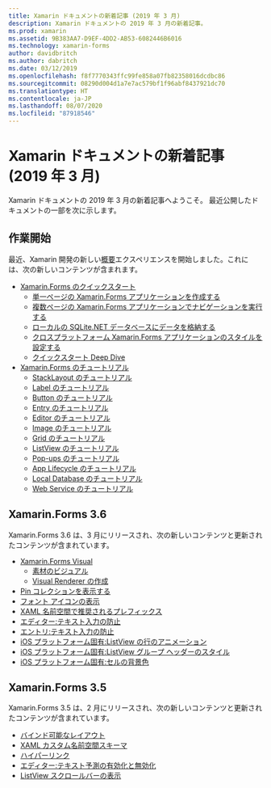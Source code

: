 ```yaml
---
title: Xamarin ドキュメントの新着記事 (2019 年 3 月)
description: Xamarin ドキュメントの 2019 年 3 月の新着記事。
ms.prod: xamarin
ms.assetid: 9B383AA7-D9EF-4DD2-AB53-6082446B6016
ms.technology: xamarin-forms
author: davidbritch
ms.author: dabritch
ms.date: 03/12/2019
ms.openlocfilehash: f8f7770343ffc99fe858a07fb82358016dcdbc86
ms.sourcegitcommit: 08290d004d1a7e7ac579bf1f96abf8437921dc70
ms.translationtype: HT
ms.contentlocale: ja-JP
ms.lasthandoff: 08/07/2020
ms.locfileid: "87918546"
---
```

# <a name="xamarin-docs-whats-new-march-2019"></a>Xamarin ドキュメントの新着記事 (2019 年 3 月)

Xamarin ドキュメントの 2019 年 3 月の新着記事へようこそ。 最近公開したドキュメントの一部を次に示します。

## <a name="get-started"></a>作業開始

最近、Xamarin 開発の新しい[概要](~/get-started/index.yml)エクスペリエンスを開始しました。これには、次の新しいコンテンツが含まれます。

- [Xamarin.Forms のクイックスタート](~/get-started/quickstarts/index.md)
  - [単一ページの Xamarin.Forms アプリケーションを作成する](~/get-started/quickstarts/single-page.md)
  - [複数ページの Xamarin.Forms アプリケーションでナビゲーションを実行する](~/get-started/quickstarts/multi-page.md)
  - [ローカルの SQLite.NET データベースにデータを格納する](~/get-started/quickstarts/database.md)
  - [クロスプラットフォーム Xamarin.Forms アプリケーションのスタイルを設定する](~/get-started/quickstarts/styling.md)
  - [クイックスタート Deep Dive](~/get-started/quickstarts/deepdive.md)
- [Xamarin.Forms のチュートリアル](~/get-started/tutorials/index.yml)
  - [StackLayout のチュートリアル](~/get-started/tutorials/stacklayout/index.yml)
  - [Label のチュートリアル](~/get-started/tutorials/label/index.yml)
  - [Button のチュートリアル](~/get-started/tutorials/button/index.yml)
  - [Entry のチュートリアル](~/get-started/tutorials/entry/index.yml)
  - [Editor のチュートリアル](~/get-started/tutorials/editor/index.yml)
  - [Image のチュートリアル](~/get-started/tutorials/image/index.yml)
  - [Grid のチュートリアル](~/get-started/tutorials/grid/index.yml)
  - [ListView のチュートリアル](~/get-started/tutorials/listview/index.yml)
  - [Pop-ups のチュートリアル](~/get-started/tutorials/pop-ups/index.yml)
  - [App Lifecycle のチュートリアル](~/get-started/tutorials/app-lifecycle/index.yml)
  - [Local Database のチュートリアル](~/get-started/tutorials/local-database/index.yml)
  - [Web Service のチュートリアル](~/get-started/tutorials/web-service/index.yml)

## <a name="xamarinforms-36"></a>Xamarin.Forms 3.6

Xamarin.Forms 3.6 は、3 月にリリースされ、次の新しいコンテンツと更新されたコンテンツが含まれています。

- [Xamarin.Forms Visual](~/xamarin-forms/user-interface/visual/index.md)
  - [素材のビジュアル](~/xamarin-forms/user-interface/visual/material-visual.md)
  - [Visual Renderer の作成](~/xamarin-forms/user-interface/visual/create.md)
- [Pin コレクションを表示する](~/xamarin-forms/user-interface/map/pins.md#display-a-pin-collection)
- [フォント アイコンの表示](~/xamarin-forms/user-interface/text/fonts.md#display-font-icons)
- [XAML 名前空間で推奨されるプレフィックス](~/xamarin-forms/xaml/custom-prefix.md)
- [エディター:テキスト入力の防止](~/xamarin-forms/user-interface/text/editor.md#prevent-text-entry)
- [エントリ:テキスト入力の防止](~/xamarin-forms/user-interface/text/entry.md#prevent-text-entry)
- [iOS プラットフォーム固有:ListView の行のアニメーション](~/xamarin-forms/platform/ios/listview-row-animations.md)
- [iOS プラットフォーム固有:ListView グループ ヘッダーのスタイル](~/xamarin-forms/platform/ios/listview-group-header-style.md)
- [iOS プラットフォーム固有:セルの背景色](~/xamarin-forms/platform/ios/cell-background-color.md)

## <a name="xamarinforms-35"></a>Xamarin.Forms 3.5

Xamarin.Forms 3.5 は、2 月にリリースされ、次の新しいコンテンツと更新されたコンテンツが含まれています。

- [バインド可能なレイアウト](~/xamarin-forms/user-interface/layouts/bindable-layouts.md)
- [XAML カスタム名前空間スキーマ](~/xamarin-forms/xaml/custom-namespace-schemas.md)
- [ハイパーリンク](~/xamarin-forms/user-interface/text/label.md#hyperlinks)
- [エディター:テキスト予測の有効化と無効化](~/xamarin-forms/user-interface/text/editor.md#enable-and-disable-text-prediction)
- [ListView スクロールバーの表示](~/xamarin-forms/user-interface/listview/customizing-list-appearance.md#scrollbar-visibility)
